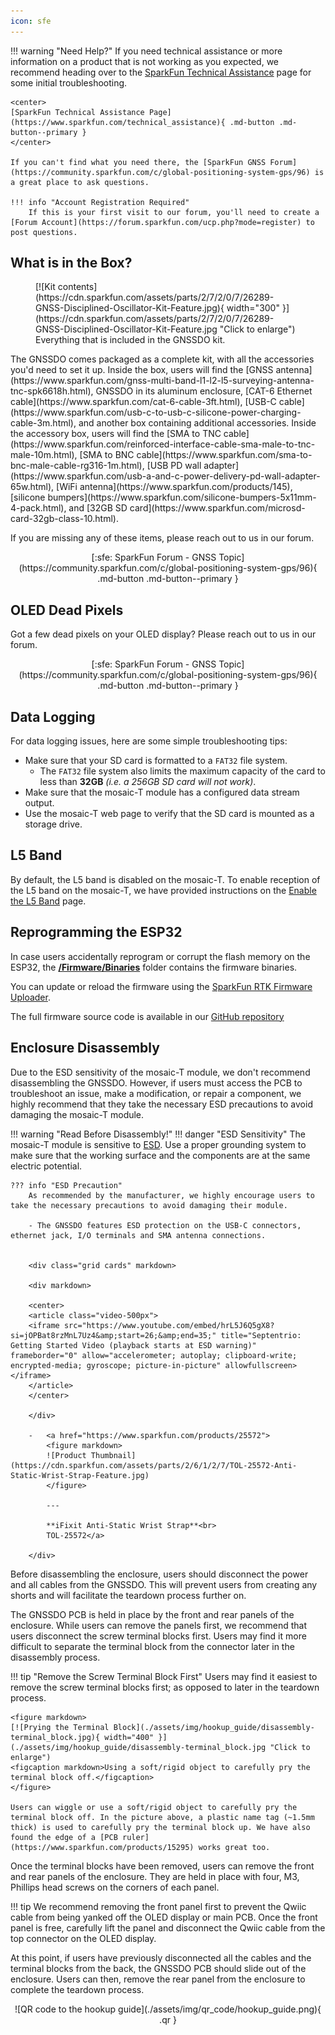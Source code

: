```yaml
---
icon: sfe
---
```


!!! warning "Need Help?"
	If you need technical assistance or more information on a product that is not working as you expected, we recommend heading over to the [SparkFun Technical Assistance](https://www.sparkfun.com/technical_assistance) page for some initial troubleshooting.

	<center>
	[SparkFun Technical Assistance Page](https://www.sparkfun.com/technical_assistance){ .md-button .md-button--primary }
	</center>

	If you can't find what you need there, the [SparkFun GNSS Forum](https://community.sparkfun.com/c/global-positioning-system-gps/96) is a great place to ask questions.

	!!! info "Account Registration Required"
		If this is your first visit to our forum, you'll need to create a [Forum Account](https://forum.sparkfun.com/ucp.php?mode=register) to post questions.


## What is in the Box?

<div class="grid cards desc" markdown>

<div markdown>

<figure markdown>
[![Kit contents](https://cdn.sparkfun.com/assets/parts/2/7/2/0/7/26289-GNSS-Disciplined-Oscillator-Kit-Feature.jpg){ width="300" }](https://cdn.sparkfun.com/assets/parts/2/7/2/0/7/26289-GNSS-Disciplined-Oscillator-Kit-Feature.jpg "Click to enlarge")
<figcaption markdown>
Everything that is included in the GNSSDO kit.
</figcaption>
</figure>

</div>

<div markdown>
The GNSSDO comes packaged as a complete kit, with all the accessories you'd need to set it up. Inside the box, users will find the [GNSS antenna](https://www.sparkfun.com/gnss-multi-band-l1-l2-l5-surveying-antenna-tnc-spk6618h.html), GNSSDO in its aluminum enclosure, [CAT-6 Ethernet cable](https://www.sparkfun.com/cat-6-cable-3ft.html), [USB-C cable](https://www.sparkfun.com/usb-c-to-usb-c-silicone-power-charging-cable-3m.html), and another box containing additional accessories. Inside the accessory box, users will find the [SMA to TNC cable](https://www.sparkfun.com/reinforced-interface-cable-sma-male-to-tnc-male-10m.html), [SMA to BNC cable](https://www.sparkfun.com/sma-to-bnc-male-cable-rg316-1m.html), [USB PD wall adapter](https://www.sparkfun.com/usb-a-and-c-power-delivery-pd-wall-adapter-65w.html), [WiFi antenna](https://www.sparkfun.com/products/145), [silicone bumpers](https://www.sparkfun.com/silicone-bumpers-5x11mm-4-pack.html), and [32GB SD card](https://www.sparkfun.com/microsd-card-32gb-class-10.html).

If you are missing any of these items, please reach out to us in our forum.

<center>
[:sfe: SparkFun Forum - GNSS Topic](https://community.sparkfun.com/c/global-positioning-system-gps/96){ .md-button .md-button--primary }
</center>


</div>

</div>


## OLED Dead Pixels
Got a few dead pixels on your OLED display? Please reach out to us in our forum.

<center>
[:sfe: SparkFun Forum - GNSS Topic](https://community.sparkfun.com/c/global-positioning-system-gps/96){ .md-button .md-button--primary }
</center>


## Data Logging
For data logging issues, here are some simple troubleshooting tips:

- Make sure that your SD card is formatted to a `FAT32` file system.
	- The `FAT32` file system also limits the maximum capacity of the card to less than **32GB** *(i.e. a 256GB SD card will not work)*.
- Make sure that the mosaic-T module has a configured data stream output.
- Use the mosaic-T web page to verify that the SD card is mounted as a storage drive.


## L5 Band
By default, the L5 band is disabled on the mosaic-T. To enable reception of the L5 band on the mosaic-T, we have provided instructions on the [Enable the L5 Band](../L5) page.


## Reprogramming the ESP32
In case users accidentally reprogram or corrupt the flash memory on the ESP32, the **[/Firmware/Binaries](https://github.com/sparkfun/SparkFun_GNSSDO/tree/main/Firmware/Binaries)** folder contains the firmware binaries.

You can update or reload the firmware using the [SparkFun RTK Firmware Uploader](https://github.com/sparkfun/SparkFun_RTK_Firmware_Uploader).

The full firmware source code is available in our [GitHub repository](https://github.com/sparkfun/SparkFun_GNSSDO/tree/main/Firmware/GNSSDO_Firmware)

## Enclosure Disassembly
Due to the ESD sensitivity of the mosaic-T module, we don't recommend disassembling the GNSSDO. However, if users must access the PCB to troubleshoot an issue, make a modification, or repair a component, we highly recommend that they take the necessary ESD precautions to avoid damaging the mosaic-T module.

!!! warning "Read Before Disassembly!"
	!!! danger "ESD Sensitivity"
		The mosaic-T module is sensitive to [ESD](https://en.wikipedia.org/wiki/Electrostatic_discharge "Electrostatic Discharge"). Use a proper grounding system to make sure that the working surface and the components are at the same electric potential.

	??? info "ESD Precaution"
		As recommended by the manufacturer, we highly encourage users to take the necessary precautions to avoid damaging their module.

		- The GNSSDO features ESD protection on the USB-C connectors, ethernet jack, I/O terminals and SMA antenna connections.


		<div class="grid cards" markdown>

		<div markdown>

		<center>
		<article class="video-500px">
		<iframe src="https://www.youtube.com/embed/hrL5J6Q5gX8?si=jOPBat8rzMnL7Uz4&amp;start=26;&amp;end=35;" title="Septentrio: Getting Started Video (playback starts at ESD warning)" frameborder="0" allow="accelerometer; autoplay; clipboard-write; encrypted-media; gyroscope; picture-in-picture" allowfullscreen></iframe>
		</article>
		</center>

		</div>

		-   <a href="https://www.sparkfun.com/products/25572">
			<figure markdown>
			![Product Thumbnail](https://cdn.sparkfun.com/assets/parts/2/6/1/2/7/TOL-25572-Anti-Static-Wrist-Strap-Feature.jpg)
			</figure>		

			---

			**iFixit Anti-Static Wrist Strap**<br>
			TOL-25572</a>

		</div>

Before disassembling the enclosure, users should disconnect the power and all cables from the GNSSDO. This will prevent users from creating any shorts and will facilitate the teardown process further on.

The GNSSDO PCB is held in place by the front and rear panels of the enclosure. While users can remove the panels first, we recommend that users disconnect the screw terminal blocks first. Users may find it more difficult to separate the terminal block from the connector later in the disassembly process.

!!! tip "Remove the Screw Terminal Block First"
	Users may find it easiest to remove the screw terminal blocks first; as opposed to later in the teardown process.

	<figure markdown>
	[![Prying the Terminal Block](./assets/img/hookup_guide/disassembly-terminal_block.jpg){ width="400" }](./assets/img/hookup_guide/disassembly-terminal_block.jpg "Click to enlarge")
	<figcaption markdown>Using a soft/rigid object to carefully pry the terminal block off.</figcaption>
	</figure>

	Users can wiggle or use a soft/rigid object to carefully pry the terminal block off. In the picture above, a plastic name tag (~1.5mm thick) is used to carefully pry the terminal block up. We have also found the edge of a [PCB ruler](https://www.sparkfun.com/products/15295) works great too.


Once the terminal blocks have been removed, users can remove the front and rear panels of the enclosure. They are held in place with four, M3, Phillips head screws on the corners of each panel.

!!! tip
	We recommend removing the front panel first to prevent the Qwiic cable from being yanked off the OLED display or main PCB. Once the front panel is free, carefully lift the panel and disconnect the Qwiic cable from the top connector on the OLED display.

At this point, if users have previously disconnected all the cables and the terminal blocks from the back, the GNSSDO PCB should slide out of the enclosure. Users can then, remove the rear panel from the enclosure to complete the teardown process.

<!-- QR Code for Hookup Guide (Displayed when printed) -->
<center>
![QR code to the hookup guide](./assets/img/qr_code/hookup_guide.png){ .qr }
</center>
